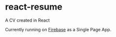 # react-resume
 A CV created in React
 
 Currently running on [Firebase](https://travnicek-resume.web.app/) as a Single Page App.
